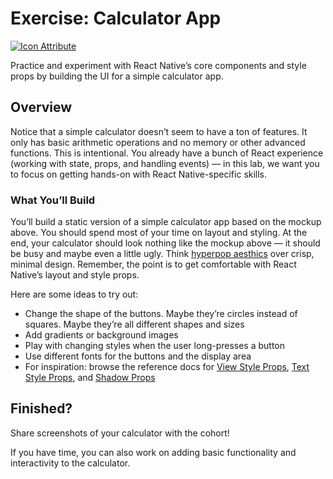 # Exercise: Calculator App

[![Icon Attribute](https://img.shields.io/badge/App%20Icon-Math%20icons%20created%20by%20Good%20Ware%20--%20Flaticon-informational)](https://www.flaticon.com/free-icons/math)

Practice and experiment with React Native’s core components and style props by building the UI for a simple calculator app.

## Overview

Notice that a simple calculator doesn’t seem to have a ton of features. It only has basic arithmetic operations and no memory or other advanced functions. This is intentional. You already have a bunch of React experience (working with state, props, and handling events) — in this lab, we want you to focus on getting hands-on with React Native-specific skills.

### What You’ll Build

You’ll build a static version of a simple calculator app based on the mockup above. You should spend most of your time on layout and styling. At the end, your calculator should look nothing like the mockup above — it should be busy and maybe even a little ugly. Think [hyperpop aesthics](https://aesthetics.fandom.com/wiki/Hyperpop) over crisp, minimal design. Remember, the point is to get comfortable with React Native’s layout and style props.

Here are some ideas to try out:

- Change the shape of the buttons. Maybe they’re circles instead of squares. Maybe they’re all different shapes and sizes
- Add gradients or background images
- Play with changing styles when the user long-presses a button
- Use different fonts for the buttons and the display area
- For inspiration: browse the reference docs for [View Style Props](https://reactnative.dev/docs/view-style-props), [Text Style Props](https://reactnative.dev/docs/text-style-props), and [Shadow Props](https://reactnative.dev/docs/shadow-props)

## Finished?

Share screenshots of your calculator with the cohort!

If you have time, you can also work on adding basic functionality and interactivity to the calculator.
